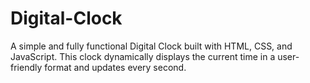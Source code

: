 # Digital-Clock
A simple and fully functional Digital Clock built with HTML, CSS, and JavaScript. This clock dynamically displays the current time in a user-friendly format  and updates every second.
